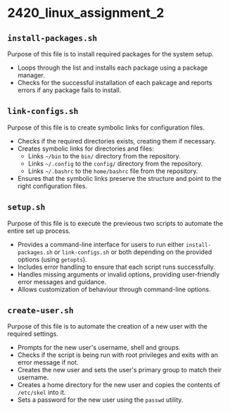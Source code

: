 # 2420_linux_assignment_2

## `install-packages.sh`
Purpose of this file is to install required packages for the system setup.
- Loops through the list and installs each package using a package manager.
- Checks for the successful installation of each pakcage and reports errors if any package fails to install.

## `link-configs.sh`
Purpose of this file is to create symbolic links for configuration files.
- Checks if the required directories exists, creating them if necessary.
- Creates symbolic links for directories and files:
  - Links `~/bin` to the `bin/` directory from the repository.
  - Links `~/.config` to the `config/` directory from the repository.
  - Links `~/.bashrc` to the `home/bashrc` file from the repository.
- Ensures that the symbolic links preserve the structure and point to the right configuration files.

## `setup.sh`
Purpose of this file is to execute the previeous two scripts to automate the entire set up process.
- Provides a command-line interface for users to run either `install-packages.sh` or `link-configs.sh` or both depending on the provided options (using `getopts`).
- Includes error handling to ensure that each script runs successfully.
- Handles missing arguments or invalid options, providing user-friendly error messages and guidance.
- Allows customization of behaviour through command-line options.

## `create-user.sh`
Purpose of this file is to automate the creation of a new user with the required settings.
- Prompts for the new user's username, shell and groups.
- Checks if the script is being run with root privileges and exits with an error message if not.
- Creates the new user and sets the user's primary group to match their username.
- Creates a home directory for the new user and copies the contents of `/etc/skel` into it.
- Sets a password for the new user using the `passwd` utility.